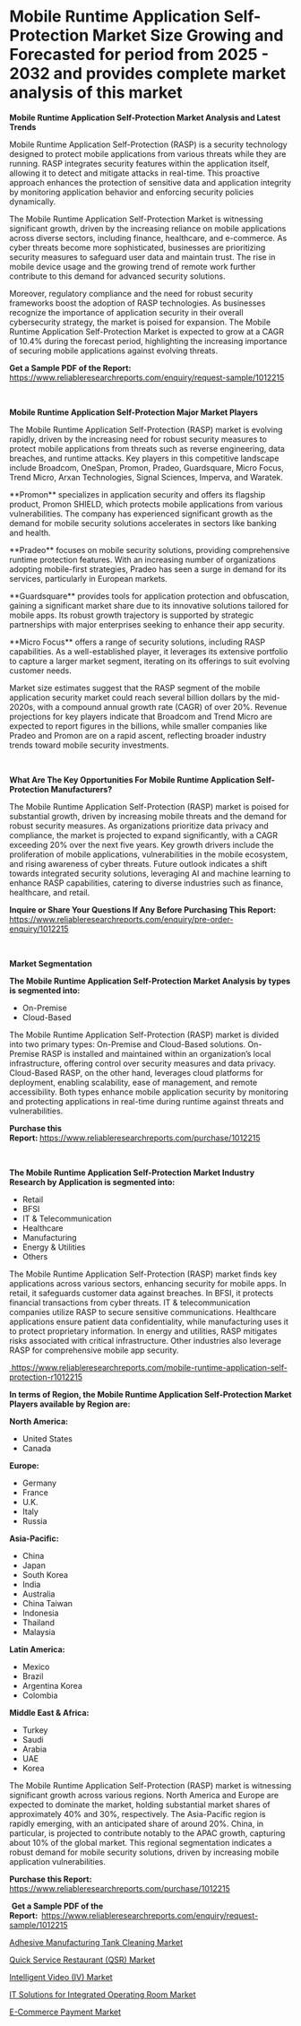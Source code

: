 <p><h1>Mobile Runtime Application Self-Protection Market Size Growing and Forecasted for period from 2025 - 2032 and provides complete market analysis of this market</h1></p><p><strong>Mobile Runtime Application Self-Protection Market Analysis and Latest Trends</strong></p>
<p><p>Mobile Runtime Application Self-Protection (RASP) is a security technology designed to protect mobile applications from various threats while they are running. RASP integrates security features within the application itself, allowing it to detect and mitigate attacks in real-time. This proactive approach enhances the protection of sensitive data and application integrity by monitoring application behavior and enforcing security policies dynamically.</p><p>The Mobile Runtime Application Self-Protection Market is witnessing significant growth, driven by the increasing reliance on mobile applications across diverse sectors, including finance, healthcare, and e-commerce. As cyber threats become more sophisticated, businesses are prioritizing security measures to safeguard user data and maintain trust. The rise in mobile device usage and the growing trend of remote work further contribute to this demand for advanced security solutions.</p><p>Moreover, regulatory compliance and the need for robust security frameworks boost the adoption of RASP technologies. As businesses recognize the importance of application security in their overall cybersecurity strategy, the market is poised for expansion. The Mobile Runtime Application Self-Protection Market is expected to grow at a CAGR of 10.4% during the forecast period, highlighting the increasing importance of securing mobile applications against evolving threats.</p></p>
<p><strong>Get a Sample PDF of the Report:&nbsp;</strong> <a href="https://www.reliableresearchreports.com/enquiry/request-sample/1012215?utm_campaign=112&utm_medium=2&utm_source=Github&utm_content=ia&utm_term=11032025&utm_id=mobile-runtime-application-self-protection">https://www.reliableresearchreports.com/enquiry/request-sample/1012215</a></p>
<p>&nbsp;</p>
<p><strong>Mobile Runtime Application Self-Protection Major Market Players</strong></p>
<p><p>The Mobile Runtime Application Self-Protection (RASP) market is evolving rapidly, driven by the increasing need for robust security measures to protect mobile applications from threats such as reverse engineering, data breaches, and runtime attacks. Key players in this competitive landscape include Broadcom, OneSpan, Promon, Pradeo, Guardsquare, Micro Focus, Trend Micro, Arxan Technologies, Signal Sciences, Imperva, and Waratek.</p><p>**Promon** specializes in application security and offers its flagship product, Promon SHIELD, which protects mobile applications from various vulnerabilities. The company has experienced significant growth as the demand for mobile security solutions accelerates in sectors like banking and health.</p><p>**Pradeo** focuses on mobile security solutions, providing comprehensive runtime protection features. With an increasing number of organizations adopting mobile-first strategies, Pradeo has seen a surge in demand for its services, particularly in European markets.</p><p>**Guardsquare** provides tools for application protection and obfuscation, gaining a significant market share due to its innovative solutions tailored for mobile apps. Its robust growth trajectory is supported by strategic partnerships with major enterprises seeking to enhance their app security.</p><p>**Micro Focus** offers a range of security solutions, including RASP capabilities. As a well-established player, it leverages its extensive portfolio to capture a larger market segment, iterating on its offerings to suit evolving customer needs.</p><p>Market size estimates suggest that the RASP segment of the mobile application security market could reach several billion dollars by the mid-2020s, with a compound annual growth rate (CAGR) of over 20%. Revenue projections for key players indicate that Broadcom and Trend Micro are expected to report figures in the billions, while smaller companies like Pradeo and Promon are on a rapid ascent, reflecting broader industry trends toward mobile security investments.</p></p>
<p>&nbsp;</p>
<p><strong>What Are The Key Opportunities For Mobile Runtime Application Self-Protection Manufacturers?</strong></p>
<p><p>The Mobile Runtime Application Self-Protection (RASP) market is poised for substantial growth, driven by increasing mobile threats and the demand for robust security measures. As organizations prioritize data privacy and compliance, the market is projected to expand significantly, with a CAGR exceeding 20% over the next five years. Key growth drivers include the proliferation of mobile applications, vulnerabilities in the mobile ecosystem, and rising awareness of cyber threats. Future outlook indicates a shift towards integrated security solutions, leveraging AI and machine learning to enhance RASP capabilities, catering to diverse industries such as finance, healthcare, and retail.</p></p>
<p><strong>Inquire or Share Your Questions If Any Before Purchasing This Report:</strong> <a href="https://www.reliableresearchreports.com/enquiry/pre-order-enquiry/1012215?utm_campaign=112&utm_medium=2&utm_source=Github&utm_content=ia&utm_term=11032025&utm_id=mobile-runtime-application-self-protection">https://www.reliableresearchreports.com/enquiry/pre-order-enquiry/1012215</a></p>
<p>&nbsp;</p>
<p><strong>Market Segmentation</strong></p>
<p><strong>The Mobile Runtime Application Self-Protection Market Analysis by types is segmented into:</strong></p>
<p><ul><li>On-Premise</li><li>Cloud-Based</li></ul></p>
<p><p>The Mobile Runtime Application Self-Protection (RASP) market is divided into two primary types: On-Premise and Cloud-Based solutions. On-Premise RASP is installed and maintained within an organization’s local infrastructure, offering control over security measures and data privacy. Cloud-Based RASP, on the other hand, leverages cloud platforms for deployment, enabling scalability, ease of management, and remote accessibility. Both types enhance mobile application security by monitoring and protecting applications in real-time during runtime against threats and vulnerabilities.</p></p>
<p><strong>Purchase this Report:&nbsp;</strong><a href="https://www.reliableresearchreports.com/purchase/1012215?utm_campaign=112&utm_medium=2&utm_source=Github&utm_content=ia&utm_term=11032025&utm_id=mobile-runtime-application-self-protection">https://www.reliableresearchreports.com/purchase/1012215</a></p>
<p>&nbsp;</p>
<p><strong>The Mobile Runtime Application Self-Protection Market Industry Research by Application is segmented into:</strong></p>
<p><ul><li>Retail</li><li>BFSI</li><li>IT & Telecommunication</li><li>Healthcare</li><li>Manufacturing</li><li>Energy & Utilities</li><li>Others</li></ul></p>
<p><p>The Mobile Runtime Application Self-Protection (RASP) market finds key applications across various sectors, enhancing security for mobile apps. In retail, it safeguards customer data against breaches. In BFSI, it protects financial transactions from cyber threats. IT & telecommunication companies utilize RASP to secure sensitive communications. Healthcare applications ensure patient data confidentiality, while manufacturing uses it to protect proprietary information. In energy and utilities, RASP mitigates risks associated with critical infrastructure. Other industries also leverage RASP for comprehensive mobile app security.</p></p>
<p><a href="https://www.reliableresearchreports.com/mobile-runtime-application-self-protection-r1012215?utm_campaign=112&utm_medium=2&utm_source=Github&utm_content=ia&utm_term=11032025&utm_id=mobile-runtime-application-self-protection">&nbsp;https://www.reliableresearchreports.com/mobile-runtime-application-self-protection-r1012215</a></p>
<p><strong>In terms of Region, the Mobile Runtime Application Self-Protection Market Players available by Region are:</strong></p>
<p>
    <p> <strong> North America: </strong>
        <ul>
            <li>United States</li>
            <li>Canada</li>
        </ul>
        </p> 
    <p> <strong> Europe: </strong>
        <ul>
            <li>Germany</li>
            <li>France</li>
            <li>U.K.</li>
            <li>Italy</li>
            <li>Russia</li>
        </ul>
        </p> 
    <p> <strong> Asia-Pacific: </strong>
        <ul>
            <li>China</li>
            <li>Japan</li>
            <li>South Korea</li>
            <li>India</li>
            <li>Australia</li>
            <li>China Taiwan</li>
            <li>Indonesia</li>
            <li>Thailand</li>
            <li>Malaysia</li>
        </ul>
        </p> 
    <p> <strong> Latin America: </strong>
        <ul>
            <li>Mexico</li>
            <li>Brazil</li>
            <li>Argentina Korea</li>
            <li>Colombia</li>
        </ul>
        </p> 
    <p> <strong> Middle East & Africa: </strong>
        <ul>
            <li>Turkey</li>
            <li>Saudi</li>
            <li>Arabia</li>
            <li>UAE</li>
            <li>Korea</li>
        </ul>
    </p>
    </p>
<p><p>The Mobile Runtime Application Self-Protection (RASP) market is witnessing significant growth across various regions. North America and Europe are expected to dominate the market, holding substantial market shares of approximately 40% and 30%, respectively. The Asia-Pacific region is rapidly emerging, with an anticipated share of around 20%. China, in particular, is projected to contribute notably to the APAC growth, capturing about 10% of the global market. This regional segmentation indicates a robust demand for mobile security solutions, driven by increasing mobile application vulnerabilities.</p></p>
<p><strong>Purchase this Report: </strong><a href="https://www.reliableresearchreports.com/purchase/1012215?utm_campaign=112&utm_medium=2&utm_source=Github&utm_content=ia&utm_term=11032025&utm_id=mobile-runtime-application-self-protection">https://www.reliableresearchreports.com/purchase/1012215</a></p>
<p>&nbsp;<strong>Get a Sample PDF of the Report:&nbsp;&nbsp;</strong><a href="https://www.reliableresearchreports.com/enquiry/request-sample/1012215?utm_campaign=112&utm_medium=2&utm_source=Github&utm_content=ia&utm_term=11032025&utm_id=mobile-runtime-application-self-protection">https://www.reliableresearchreports.com/enquiry/request-sample/1012215</a></p>
<p><strong></strong></p>
<p><p><a href="https://github.com/toldenargelia86/Market-Research-Report-List-1/blob/main/adhesive-manufacturing-tank-cleaning-market.md?utm_campaign=112&utm_medium=2&utm_source=Github&utm_content=ia&utm_term=11032025&utm_id=mobile-runtime-application-self-protection">Adhesive Manufacturing Tank Cleaning Market</a></p><p><a href="https://github.com/mcfred89/Market-Research-Report-List-1/blob/main/quick-service-restaurant-qsr-market.md?utm_campaign=112&utm_medium=2&utm_source=Github&utm_content=ia&utm_term=11032025&utm_id=mobile-runtime-application-self-protection">Quick Service Restaurant (QSR) Market</a></p><p><a href="https://github.com/comasnickie/Market-Research-Report-List-1/blob/main/intelligent-video-iv-market.md?utm_campaign=112&utm_medium=2&utm_source=Github&utm_content=ia&utm_term=11032025&utm_id=mobile-runtime-application-self-protection">Intelligent Video (IV) Market</a></p><p><a href="https://github.com/wileonie19657/Market-Research-Report-List-1/blob/main/it-solutions-for-integrated-operating-room-market.md?utm_campaign=112&utm_medium=2&utm_source=Github&utm_content=ia&utm_term=11032025&utm_id=mobile-runtime-application-self-protection">IT Solutions for Integrated Operating Room Market</a></p><p><a href="https://github.com/PeterParrish5/Market-Research-Report-List-7/blob/main/e-commerce-payment-market.md?utm_campaign=112&utm_medium=2&utm_source=Github&utm_content=ia&utm_term=11032025&utm_id=mobile-runtime-application-self-protection">E-Commerce Payment Market</a></p></p>